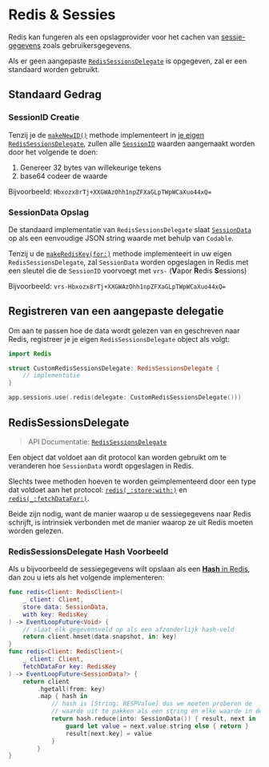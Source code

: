 # Redis & Sessies

Redis kan fungeren als een opslagprovider voor het cachen van [sessie-gegevens](../advanced/sessions.md#session-data) zoals gebruikersgegevens.

Als er geen aangepaste [`RedisSessionsDelegate`](https://api.vapor.codes/redis/main/Redis/RedisSessionsDelegate/) is opgegeven, zal er een standaard worden gebruikt.

## Standaard Gedrag

### SessionID Creatie

Tenzij je de [`makeNewID()`](https://api.vapor.codes/redis/main/Redis/RedisSessionsDelegate/#redissessionsdelegate.makeNewID()) methode implementeert in [je eigen `RedisSessionsDelegate`](#RedisSessionsDelegate), zullen alle [`SessionID`](https://api.vapor.codes/vapor/main/Vapor/SessionID/) waarden aangemaakt worden door het volgende te doen:

1. Genereer 32 bytes van willekeurige tekens
2. base64 codeer de waarde

Bijvoorbeeld: `Hbxozx8rTj+XXGWAzOhh1npZFXaGLpTWpWCaXuo44xQ=`

### SessionData Opslag

De standaard implementatie van `RedisSessionsDelegate` slaat [`SessionData`](https://api.vapor.codes/vapor/main/Vapor/SessionData/) op als een eenvoudige JSON string waarde met behulp van `Codable`.

Tenzij u de [`makeRedisKey(for:)`](https://api.vapor.codes/redis/main/Redis/RedisSessionsDelegate/#redissessionsdelegate.makeRedisKey(for:)) methode implementeert in uw eigen `RedisSessionsDelegate`, zal `SessionData` worden opgeslagen in Redis met een sleutel die de `SessionID` voorvoegt met `vrs-` (**V**apor **R**edis **S**essions)

Bijvoorbeeld: `vrs-Hbxozx8rTj+XXGWAzOhh1npZFXaGLpTWpWCaXuo44xQ=`

## Registreren van een aangepaste delegatie

Om aan te passen hoe de data wordt gelezen van en geschreven naar Redis, registreer je je eigen `RedisSessionsDelegate` object als volgt:

```swift
import Redis

struct CustomRedisSessionsDelegate: RedisSessionsDelegate {
    // implementatie
}

app.sessions.use(.redis(delegate: CustomRedisSessionsDelegate()))
```

## RedisSessionsDelegate

> API Documentatie: [`RedisSessionsDelegate`](https://api.vapor.codes/redis/main/Redis/RedisSessionsDelegate/)

Een object dat voldoet aan dit protocol kan worden gebruikt om te veranderen hoe `SessionData` wordt opgeslagen in Redis.

Slechts twee methoden hoeven te worden geïmplementeerd door een type dat voldoet aan het protocol: [`redis(_:store:with:)`](https://api.vapor.codes/redis/main/Redis/RedisSessionsDelegate/#redissessionsdelegate.redis(_:store:with:)) en [`redis(_:fetchDataFor:)`](https://api.vapor.codes/redis/main/Redis/RedisSessionsDelegate/#redissessionsdelegate.redis(_:fetchDataFor:)).

Beide zijn nodig, want de manier waarop u de sessiegegevens naar Redis schrijft, is intrinsiek verbonden met de manier waarop ze uit Redis moeten worden gelezen.

### RedisSessionsDelegate Hash Voorbeeld

Als u bijvoorbeeld de sessiegegevens wilt opslaan als een [**Hash** in Redis](https://redis.io/topics/data-types-intro#redis-hashes), dan zou u iets als het volgende implementeren:

```swift
func redis<Client: RedisClient>(
    _ client: Client,
    store data: SessionData,
    with key: RedisKey
) -> EventLoopFuture<Void> {
    // slaat elk gegevensveld op als een afzonderlijk hash-veld
    return client.hmset(data.snapshot, in: key)
}
func redis<Client: RedisClient>(
    _ client: Client,
    fetchDataFor key: RedisKey
) -> EventLoopFuture<SessionData?> {
    return client
        .hgetall(from: key)
        .map { hash in
            // hash is [String: RESPValue] dus we moeten proberen de
            // waarde uit te pakken als een string en elke waarde in de data container op te slaan
            return hash.reduce(into: SessionData()) { result, next in
                guard let value = next.value.string else { return }
                result[next.key] = value
            }
        }
}
```
